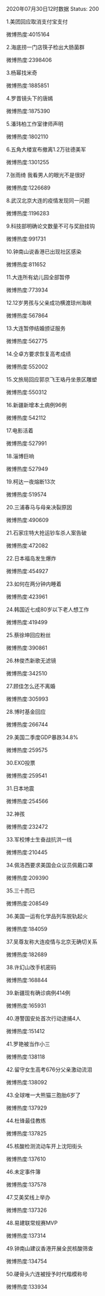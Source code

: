 2020年07月30日12时数据
Status: 200

1.美团回应取消支付宝支付

微博热度:4015164

2.海底捞一门店筷子检出大肠菌群

微博热度:2398406

3.杨幂找米奇

微博热度:1885851

4.罗晋镜头下的唐嫣

微博热度:1875390

5.潘玮柏工作室律师声明

微博热度:1802110

6.五角大楼宣布撤离1.2万驻德美军

微博热度:1301255

7.张雨绮 我看男人的眼光不是很好

微博热度:1226689

8.武汉北京大连的疫情发现同一问题

微博热度:1196283

9.科技部明确论文数量不可与奖励挂钩

微博热度:991731

10.钟南山说香港已出现社区感染

微博热度:811652

11.大连所有幼儿园全部暂停

微博热度:773934

12.12岁男孩与父亲成功横渡琼州海峡

微博热度:567864

13.大连暂停结婚颁证服务

微博热度:562775

14.仝卓方要求恢复高考成绩

微博热度:552002

15.文旅局回应郭京飞王珞丹坐景区雕塑

微博热度:550312

16.新疆新增本土病例96例

微博热度:542112

17.电影活着

微博热度:527991

18.淄博巨响

微博热度:527949

19.柯达一夜熔断13次

微博热度:519574

20.三浦春马与母亲决裂原因

微博热度:490609

21.石家庄特大抢运钞车杀人案告破

微博热度:472082

22.日本福岛发生爆炸

微博热度:454927

23.如何在两分钟内睡着

微博热度:423961

24.韩国近七成80岁以下老人想工作

微博热度:419499

25.蔡徐坤回应粉丝

微博热度:390861

26.林俊杰新歌无滤镜

微博热度:342510

27.顾佳怎么还不离婚

微博热度:305993

28.博时基金回应

微博热度:266744

29.美国二季度GDP暴跌34.8%

微博热度:259575

30.EXO投票

微博热度:259541

31.日本地震

微博热度:254566

32.神孩

微博热度:232472

33.军校博士生奋战抗洪一线

微博热度:210445

34.佩洛西要求美国会众议员佩戴口罩

微博热度:209390

35.三十而已

微博热度:208549

36.美国一运有化学品列车脱轨起火

微博热度:184059

37.吴尊友称大连疫情与北京无确切关系

微博热度:182689

38.许幻山改手机密码

微博热度:168844

39.新疆现有确诊病例414例

微博热度:165931

40.港警国安处首次行动逮捕4人

微博热度:151412

41.罗艳被当作小三

微博热度:138118

42.留守女生高考676分父亲激动流泪

微博热度:138092

43.全球唯一大熊猫三胞胎6岁了

微博热度:137929

44.杜锋最佳教练

微博热度:137825

45.核酸检测流动车开上沈阳街头

微博热度:137610

46.未定事件簿

微博热度:137578

47.艾美奖线上举办

微博热度:137326

48.易建联常规赛MVP

微博热度:137314

49.钟南山建议香港开展全民核酸筛查

微博热度:134754

50.硬骨头六连被授予时代楷模称号

微博热度:133934

